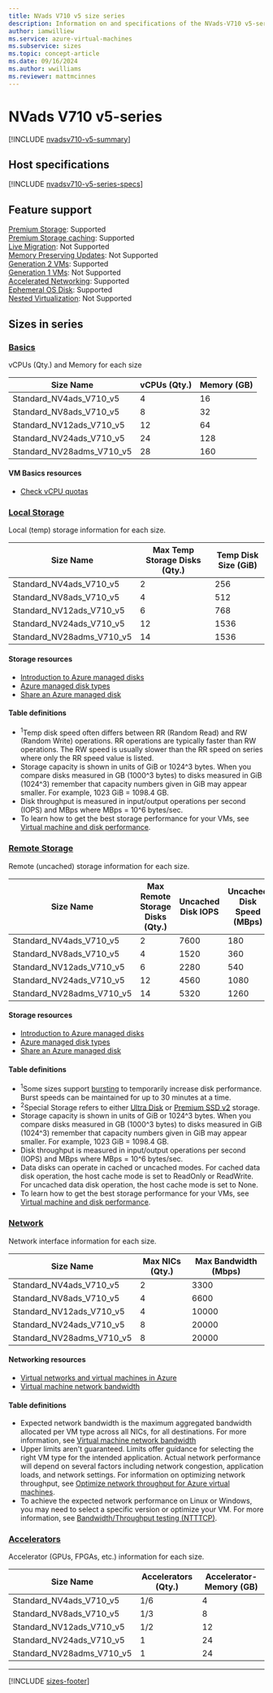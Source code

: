 ```yaml
---
title: NVads V710 v5 size series
description: Information on and specifications of the NVads-V710 v5-series sizes
author: iamwilliew
ms.service: azure-virtual-machines
ms.subservice: sizes
ms.topic: concept-article
ms.date: 09/16/2024
ms.author: wwilliams
ms.reviewer: mattmcinnes
---
```


# NVads V710 v5-series

[!INCLUDE [nvadsv710-v5-summary](./includes/nvadsv710-v5-summary.md)]

## Host specifications
[!INCLUDE [nvadsv710-v5-series-specs](./includes/nvadsv710-v5-series-specs.md)]

## Feature support
[Premium Storage](../../premium-storage-performance.md): Supported <br>[Premium Storage caching](../../premium-storage-performance.md): Supported <br>[Live Migration](../../maintenance-and-updates.md): Not Supported <br>[Memory Preserving Updates](../../maintenance-and-updates.md): Not Supported <br>[Generation 2 VMs](../../generation-2.md): Supported <br>[Generation 1 VMs](../../generation-2.md): Not Supported <br>[Accelerated Networking](/azure/virtual-network/create-vm-accelerated-networking-cli): Supported <br>[Ephemeral OS Disk](../../ephemeral-os-disks.md): Supported <br>[Nested Virtualization](/virtualization/hyper-v-on-windows/user-guide/nested-virtualization): Not Supported <br>

## Sizes in series

### [Basics](#tab/sizebasic)

vCPUs (Qty.) and Memory for each size

| Size Name | vCPUs (Qty.) | Memory (GB) |
| --- | --- | --- |
| Standard_NV4ads_V710_v5 | 4 | 16 |
| Standard_NV8ads_V710_v5 | 8 | 32 |
| Standard_NV12ads_V710_v5 | 12 | 64 |
| Standard_NV24ads_V710_v5 | 24 | 128 |
| Standard_NV28adms_V710_v5 | 28 | 160 |

#### VM Basics resources
- [Check vCPU quotas](../../quotas.md)

### [Local Storage](#tab/sizestoragelocal)

Local (temp) storage information for each size.

| Size Name | Max Temp Storage Disks (Qty.) | Temp Disk Size (GiB) |
| --- | --- | --- |
| Standard_NV4ads_V710_v5 | 2 | 256 |
| Standard_NV8ads_V710_v5 | 4 | 512 |
| Standard_NV12ads_V710_v5 | 6 | 768 |
| Standard_NV24ads_V710_v5 | 12 | 1536 |
| Standard_NV28adms_V710_v5 | 14 | 1536 |

#### Storage resources
- [Introduction to Azure managed disks](../../managed-disks-overview.md)
- [Azure managed disk types](../../disks-types.md)
- [Share an Azure managed disk](../../disks-shared.md)

#### Table definitions
- <sup>1</sup>Temp disk speed often differs between RR (Random Read) and RW (Random Write) operations. RR operations are typically faster than RW operations. The RW speed is usually slower than the RR speed on series where only the RR speed value is listed.
- Storage capacity is shown in units of GiB or 1024^3 bytes. When you compare disks measured in GB (1000^3 bytes) to disks measured in GiB (1024^3) remember that capacity numbers given in GiB may appear smaller. For example, 1023 GiB = 1098.4 GB.
- Disk throughput is measured in input/output operations per second (IOPS) and MBps where MBps = 10^6 bytes/sec.
- To learn how to get the best storage performance for your VMs, see [Virtual machine and disk performance](../../disks-performance.md).

### [Remote Storage](#tab/sizestorageremote)

Remote (uncached) storage information for each size.

| Size Name | Max Remote Storage Disks (Qty.) | Uncached Disk IOPS | Uncached Disk Speed (MBps) |
| --- | --- | --- | --- |
| Standard_NV4ads_V710_v5 | 2 | 7600 | 180 |
| Standard_NV8ads_V710_v5 | 4 | 1520 | 360 |
| Standard_NV12ads_V710_v5 | 6 | 2280 | 540 |
| Standard_NV24ads_V710_v5 | 12 | 4560 | 1080 |
| Standard_NV28adms_V710_v5 | 14 | 5320 | 1260 |

#### Storage resources
- [Introduction to Azure managed disks](../../managed-disks-overview.md)
- [Azure managed disk types](../../disks-types.md)
- [Share an Azure managed disk](../../disks-shared.md)

#### Table definitions
- <sup>1</sup>Some sizes support [bursting](../../disk-bursting.md) to temporarily increase disk performance. Burst speeds can be maintained for up to 30 minutes at a time.
- <sup>2</sup>Special Storage refers to either [Ultra Disk](../../disks-enable-ultra-ssd.md) or [Premium SSD v2](../../disks-deploy-premium-v2.md) storage.
- Storage capacity is shown in units of GiB or 1024^3 bytes. When you compare disks measured in GB (1000^3 bytes) to disks measured in GiB (1024^3) remember that capacity numbers given in GiB may appear smaller. For example, 1023 GiB = 1098.4 GB.
- Disk throughput is measured in input/output operations per second (IOPS) and MBps where MBps = 10^6 bytes/sec.
- Data disks can operate in cached or uncached modes. For cached data disk operation, the host cache mode is set to ReadOnly or ReadWrite. For uncached data disk operation, the host cache mode is set to None.
- To learn how to get the best storage performance for your VMs, see [Virtual machine and disk performance](../../disks-performance.md).


### [Network](#tab/sizenetwork)

Network interface information for each size.

| Size Name | Max NICs (Qty.) | Max Bandwidth (Mbps) |
| --- | --- | --- |
| Standard_NV4ads_V710_v5 | 2 | 3300 |
| Standard_NV8ads_V710_v5 | 4 | 6600 |
| Standard_NV12ads_V710_v5 | 4 | 10000 |
| Standard_NV24ads_V710_v5 | 8 | 20000 |
| Standard_NV28adms_V710_v5 | 8 | 20000 |

#### Networking resources
- [Virtual networks and virtual machines in Azure](../../network-overview.md)
- [Virtual machine network bandwidth](/azure/virtual-network/virtual-machine-network-throughput)

#### Table definitions
- Expected network bandwidth is the maximum aggregated bandwidth allocated per VM type across all NICs, for all destinations. For more information, see [Virtual machine network bandwidth](/azure/virtual-network/virtual-machine-network-throughput)
- Upper limits aren't guaranteed. Limits offer guidance for selecting the right VM type for the intended application. Actual network performance will depend on several factors including network congestion, application loads, and network settings. For information on optimizing network throughput, see [Optimize network throughput for Azure virtual machines](/azure/virtual-network/virtual-network-optimize-network-bandwidth). 
-  To achieve the expected network performance on Linux or Windows, you may need to select a specific version or optimize your VM. For more information, see [Bandwidth/Throughput testing (NTTTCP)](/azure/virtual-network/virtual-network-bandwidth-testing).

### [Accelerators](#tab/sizeaccelerators)

Accelerator (GPUs, FPGAs, etc.) information for each size.

| Size Name | Accelerators (Qty.) | Accelerator-Memory (GB) |
| --- | --- | --- |
| Standard_NV4ads_V710_v5 | 1/6 | 4 |
| Standard_NV8ads_V710_v5 | 1/3 | 8 |
| Standard_NV12ads_V710_v5 | 1/2 | 12 |
| Standard_NV24ads_V710_v5 | 1 | 24 |
| Standard_NV28adms_V710_v5 | 1 | 24 |

---

[!INCLUDE [sizes-footer](../includes/sizes-footer.md)]
